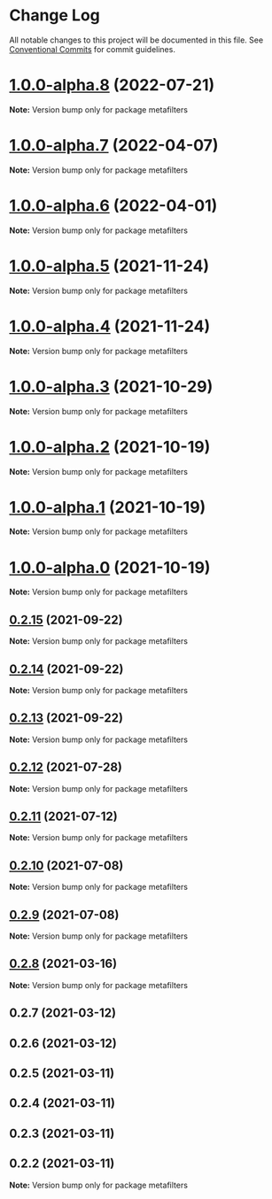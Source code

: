 # Change Log

All notable changes to this project will be documented in this file.
See [Conventional Commits](https://conventionalcommits.org) for commit guidelines.

# [1.0.0-alpha.8](https://github.com/flsy/meta/compare/metafilters@1.0.0-alpha.7...metafilters@1.0.0-alpha.8) (2022-07-21)

**Note:** Version bump only for package metafilters





# [1.0.0-alpha.7](https://github.com/flsy/meta/compare/metafilters@1.0.0-alpha.6...metafilters@1.0.0-alpha.7) (2022-04-07)

**Note:** Version bump only for package metafilters





# [1.0.0-alpha.6](https://github.com/flsy/meta/compare/metafilters@1.0.0-alpha.5...metafilters@1.0.0-alpha.6) (2022-04-01)

**Note:** Version bump only for package metafilters





# [1.0.0-alpha.5](https://github.com/flsy/meta/compare/metafilters@1.0.0-alpha.4...metafilters@1.0.0-alpha.5) (2021-11-24)

**Note:** Version bump only for package metafilters





# [1.0.0-alpha.4](https://github.com/flsy/meta/compare/metafilters@1.0.0-alpha.3...metafilters@1.0.0-alpha.4) (2021-11-24)

**Note:** Version bump only for package metafilters





# [1.0.0-alpha.3](https://github.com/flsy/meta/compare/metafilters@1.0.0-alpha.2...metafilters@1.0.0-alpha.3) (2021-10-29)

**Note:** Version bump only for package metafilters





# [1.0.0-alpha.2](https://github.com/flsy/meta/compare/metafilters@1.0.0-alpha.1...metafilters@1.0.0-alpha.2) (2021-10-19)

**Note:** Version bump only for package metafilters





# [1.0.0-alpha.1](https://github.com/flsy/meta/compare/metafilters@1.0.0-alpha.0...metafilters@1.0.0-alpha.1) (2021-10-19)

**Note:** Version bump only for package metafilters





# [1.0.0-alpha.0](https://github.com/flsy/meta/compare/metafilters@1.0.0...metafilters@1.0.0-alpha.0) (2021-10-19)

**Note:** Version bump only for package metafilters





## [0.2.15](https://github.com/flsy/meta/compare/metafilters@0.2.14...metafilters@0.2.15) (2021-09-22)

**Note:** Version bump only for package metafilters





## [0.2.14](https://github.com/flsy/meta/compare/metafilters@0.2.13...metafilters@0.2.14) (2021-09-22)

**Note:** Version bump only for package metafilters





## [0.2.13](https://github.com/flsy/meta/compare/metafilters@0.2.11...metafilters@0.2.13) (2021-09-22)

**Note:** Version bump only for package metafilters





## [0.2.12](https://github.com/flsy/meta/compare/metafilters@0.2.11...metafilters@0.2.12) (2021-07-28)

**Note:** Version bump only for package metafilters





## [0.2.11](https://github.com/flsy/meta/compare/metafilters@0.2.10...metafilters@0.2.11) (2021-07-12)

**Note:** Version bump only for package metafilters





## [0.2.10](https://github.com/flsy/meta/compare/metafilters@0.2.9...metafilters@0.2.10) (2021-07-08)

**Note:** Version bump only for package metafilters





## [0.2.9](https://github.com/flsy/meta/compare/metafilters@0.2.8...metafilters@0.2.9) (2021-07-08)

**Note:** Version bump only for package metafilters





## [0.2.8](https://github.com/flsy/meta/compare/metafilters@0.2.7...metafilters@0.2.8) (2021-03-16)

**Note:** Version bump only for package metafilters





## 0.2.7 (2021-03-12)



## 0.2.6 (2021-03-12)



## 0.2.5 (2021-03-11)



## 0.2.4 (2021-03-11)



## 0.2.3 (2021-03-11)



## 0.2.2 (2021-03-11)

**Note:** Version bump only for package metafilters
